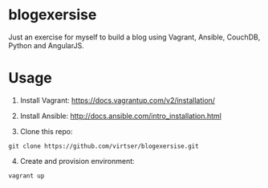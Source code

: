 blogexersise
============

Just an exercise for myself to build a blog using Vagrant, Ansible, CouchDB, Python and AngularJS.

# Usage
1. Install Vagrant:
https://docs.vagrantup.com/v2/installation/

2. Install Ansible:
http://docs.ansible.com/intro_installation.html

3. Clone this repo:
``` 
git clone https://github.com/virtser/blogexersise.git
``` 

4. Create and provision environment:
``` 
vagrant up
```
